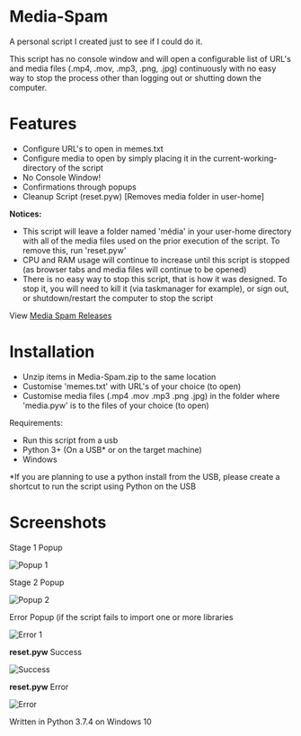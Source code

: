 # Media-Spam
A personal script I created just to see if I could do it.

This script has no console window and will open a configurable list of URL's and media files (.mp4, .mov, .mp3, .png, .jpg) continuously with no easy way to stop the process other than logging out or shutting down the computer.

# Features
- Configure URL's to open in memes.txt
- Configure media to open by simply placing it in the current-working-directory of the script
- No Console Window!
- Confirmations through popups
- Cleanup Script (reset.pyw) [Removes media folder in user-home]

**Notices:**
- This script will leave a folder named 'média' in your user-home directory with all of the media files used on the prior execution of the script. To remove this, run 'reset.pyw'
- CPU and RAM usage will continue to increase until this script is stopped (as browser tabs and media files will continue to be opened)
- There is no easy way to stop this script, that is how it was designed. To stop it, you will need to kill it (via taskmanager for example), or sign out, or shutdown/restart the computer to stop the script

View [Media Spam Releases](https://github.com/smcclennon/Media-Spam/releases)

# Installation
- Unzip items in Media-Spam.zip to the same location
- Customise 'memes.txt' with URL's of your choice (to open)
- Customise media files (.mp4 .mov .mp3 .png .jpg) in the folder where 'media.pyw' is to the files of your choice (to open)

Requirements:
- Run this script from a usb
- Python 3+ (On a USB* or on the target machine)
- Windows

*If you are planning to use a python install from the USB, please create a shortcut to run the script using Python on the USB

# Screenshots
Stage 1 Popup

![Popup 1](https://i.imgur.com/HfaCvMo.png)

Stage 2 Popup

![Popup 2](https://i.imgur.com/DwWVnUH.png)

Error Popup (if the script fails to import one or more libraries

![Error 1](https://i.imgur.com/O7FBzL8.png)

**reset.pyw** Success

![Success](https://i.imgur.com/2dzYc1m.png)

**reset.pyw** Error

![Error](https://i.imgur.com/YseezFs.png)

Written in Python 3.7.4 on Windows 10
